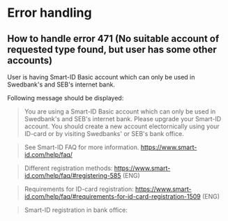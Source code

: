 # Error handling
## How to handle error 471 (No suitable account of requested type found, but user has some other accounts)
User is having Smart-ID Basic account which can only be used in Swedbank's and SEB's internet bank.

Following message should be displayed:

> You are using a Smart-ID Basic account which can only be used in Swedbank's and SEB's internet bank.
> Please upgrade your Smart-ID account. You should create a new account electornically using your ID-card or by visiting Swedbanks' or SEB's bank office. 

> See Smart-ID FAQ for more information. 
> https://www.smart-id.com/help/faq/ 

> Different registration methods: 
> https://www.smart-id.com/help/faq/#registering-585 (ENG) 

> Requirements for ID-card registration: 
> https://www.smart-id.com/help/faq/#requirements-for-id-card-registration-1509 (ENG) 

> Smart-ID registration in bank office: